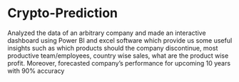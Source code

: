 # Crypto-Prediction
Analyzed the data of an arbitrary company and made an interactive dashboard using Power BI and excel software which provide us some useful insights such as which products should the company discontinue, most productive team/employees, country wise sales, what are the product wise profit. Moreover, forecasted company’s performance for upcoming 10 years with 90% accuracy
